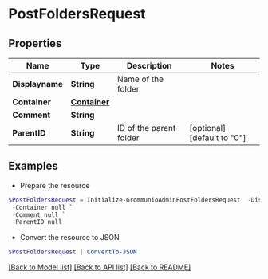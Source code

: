 # PostFoldersRequest
## Properties

Name | Type | Description | Notes
------------ | ------------- | ------------- | -------------
**Displayname** | **String** | Name of the folder | 
**Container** | [**Container**](Container.md) |  | 
**Comment** | **String** |  | 
**ParentID** | **String** | ID of the parent folder | [optional] [default to "0"]

## Examples

- Prepare the resource
```powershell
$PostFoldersRequest = Initialize-GrommunioAdminPostFoldersRequest  -Displayname null `
 -Container null `
 -Comment null `
 -ParentID null
```

- Convert the resource to JSON
```powershell
$PostFoldersRequest | ConvertTo-JSON
```

[[Back to Model list]](../README.md#documentation-for-models) [[Back to API list]](../README.md#documentation-for-api-endpoints) [[Back to README]](../README.md)

